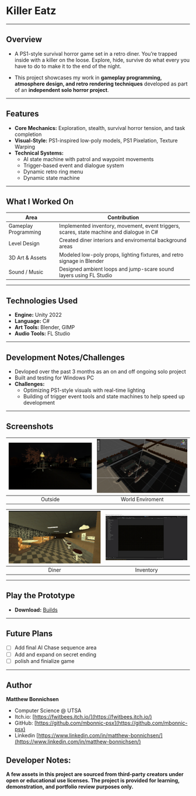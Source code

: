 # Killer Eatz

---

## Overview

- A PS1-style survival horror game set in a retro diner. You’re trapped inside with a killer on the loose. Explore, hide, survive do what every you have to do to make it to the end of the night.

- This project showcases my work in **gameplay programming, atmosphere design, and retro rendering techniques** developed as part of an **independent solo horror project**.

--- 

## Features

- **Core Mechanics:** Exploration, stealth, survival horror tension, and task completion
- **Visual-Style:** PS1-inspired low-poly models, PS1 Pixelation, Texture Warping
- **Technical Systems:**
  - AI state machine with patrol and waypoint movements
  - Trigger-based event and dialogue system
  - Dynamic retro ring menu
  - Dynamic state machine

 ---

 ## What I Worked On

 | Area | Contribution |
|------|---------------|
| Gameplay Programming | Implemented inventory, movement, event triggers, scares, state machine and dialogue in C# |
| Level Design | Created diner interiors and enviromental background areas |
| 3D Art & Assets | Modeled low-poly props, lighting fixtures, and retro signage in Blender |
| Sound / Music | Designed ambient loops and jump-scare sound layers using FL Studio |

---

## Technologies Used

- **Engine:** Unity 2022
- **Language:** C#
- **Art Tools:** Blender, GIMP
- **Audio Tools:** FL Studio

---

## Development Notes/Challenges

- Devloped over the past 3 months as an on and off ongoing solo project
- Built and testing for Windows PC
- **Challenges:**
    - Optimizing PS1-style visuals with real-time lighting
    - Building of trigger event tools and state machines to help speed up development
 
---

## Screenshots

| ![Outside](https://github.com/mbonnic-psx/unity-game-project-killer-eatz/blob/main/Screenshots/Outside.png) | ![World Enviroment](https://github.com/mbonnic-psx/unity-game-project-killer-eatz/blob/main/Screenshots/World_Enviroment.png)
|:--:|:--:|
| Outside | World Enviroment |

| ![Diner](https://github.com/mbonnic-psx/unity-game-project-killer-eatz/blob/main/Screenshots/Diner.png) | ![Inventory](https://github.com/mbonnic-psx/unity-game-project-killer-eatz/blob/main/Screenshots/Inventory.gif)
|:--:|:--:|
| Diner | Inventory |

---

## Play the Prototype

-  **Download:** [Builds](https://github.com/mbonnic-psx/unity-game-project-killer-eatz/tree/main/Builds)

---

## Future Plans

- [ ] Add final AI Chase sequence area
- [ ] Add and expand on secret ending
- [ ] polish and finialize game

---

## Author

**Matthew Bonnichsen**
- Computer Science @ UTSA
- Itch.io: [https://fwitbees.itch.io/](https://fwitbees.itch.io/)
- GitHub: [https://github.com/mbonnic-psx](https://github.com/mbonnic-psx)
- Linkedin [https://www.linkedin.com/in/matthew-bonnichsen/](https://www.linkedin.com/in/matthew-bonnichsen/)

## Developer Notes:

**A few assets in this project are sourced from third-party creators under open or educational use licenses.
The project is provided for learning, demonstration, and portfolio review purposes only.**
